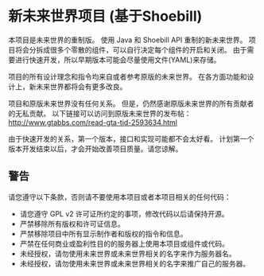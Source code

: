 新未来世界项目 (基于Shoebill)
=================
本项目是未来世界的重制版。
使用 Java 和 Shoebill API 重制的新未来世界。
项目将会分拆成很多个零散的组件，可以自行决定每个组件的开启和关闭。
由于需要进行快速开发，所以早期版本可能会尽量使用文件(YAML)来存储。

项目的所有设计理念和指令均来自或者参考原版的未来世界。
在各方面功能和设计上，新未来世界都将会有更多改良。

项目和原版未来世界没有任何关系。
但是，仍然感谢原版未来世界的所有贡献者的无私贡献。
以下链接可以访问到原版未来世界的发布帖：
 http://www.gtabbs.com/read-gta-tid-2593634.html

由于快速开发的关系，第一个版本，接口和实现可能都不会太好看。
计划第一个版本开发结束以后，才会开始改善项目质量。请您谅解。


警告
-----------------
请您遵守以下条款，否则请不要使用本项目或者本项目相关的任何代码：
* 请您遵守 GPL v2 许可证所约定的事项，修改代码以后请保持开源。
* 严禁移除所有版权和许可证信息。
* 严禁移除项目中所有显示制作者和版权的指令和信息。
* 严禁在任何商业或盈利性目的的服务器上使用本项目或组件或代码。
* 未经授权，请勿使用未来世界或未来世界相关的名字来作为服务器名。
* 未经授权，请勿使用未来世界或未来世界相关的名字来推广自己的服务器。
